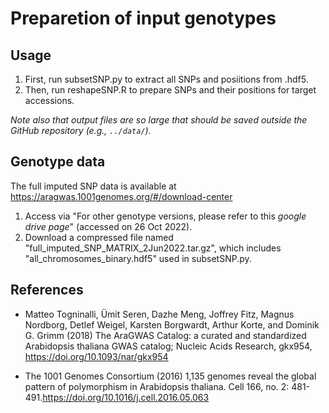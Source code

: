 # Preparetion of input genotypes

## Usage
1. First, run subsetSNP.py to extract all SNPs and posiitions from .hdf5.  
2. Then, run reshapeSNP.R to prepare SNPs and their positions for target accessions.  

_Note also that output files are so large that should be saved outside the GitHub repository (e.g., ```../data/```)._

## Genotype data  
The full imputed SNP data is available at https://aragwas.1001genomes.org/#/download-center  
1. Access via "For other genotype versions, please refer to this _google drive page_" (accessed on 26 Oct 2022).
2. Download a compressed file named "full_imputed_SNP_MATRIX_2Jun2022.tar.gz", which includes "all_chromosomes_binary.hdf5" used in subsetSNP.py.

## References
- Matteo Togninalli, Ümit Seren, Dazhe Meng, Joffrey Fitz, Magnus Nordborg, Detlef Weigel, Karsten Borgwardt, Arthur Korte, and Dominik G. Grimm (2018) The AraGWAS Catalog: a curated and standardized Arabidopsis thaliana GWAS catalog; Nucleic Acids Research, gkx954, https://doi.org/10.1093/nar/gkx954

- The 1001 Genomes Consortium (2016) 1,135 genomes reveal the global pattern of polymorphism in Arabidopsis thaliana. Cell 166, no. 2: 481-491.https://doi.org/10.1016/j.cell.2016.05.063
